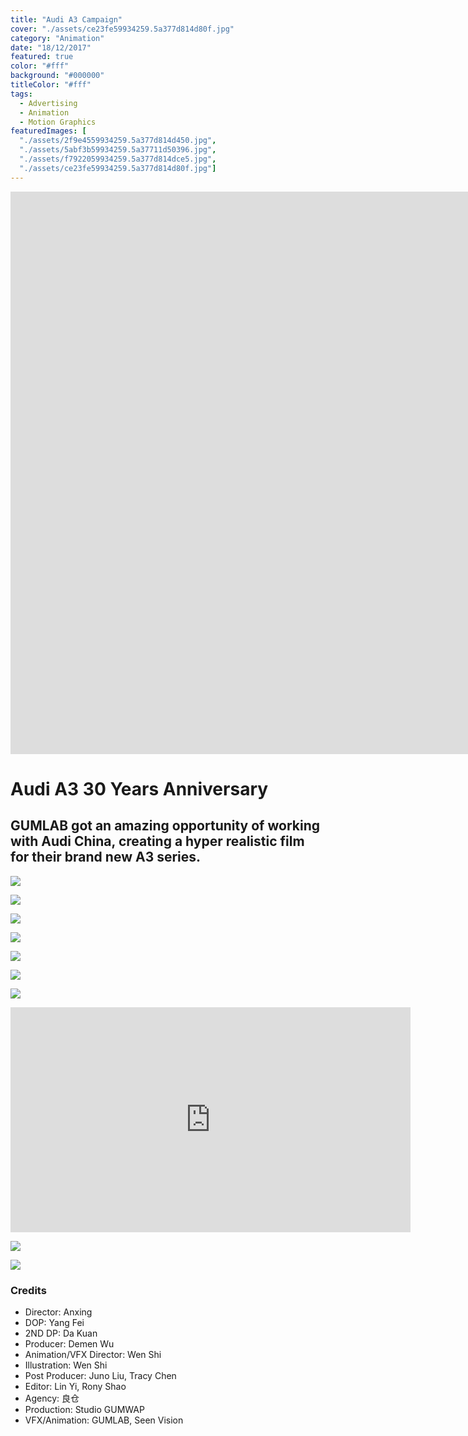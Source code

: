 ```yaml
---
title: "Audi A3 Campaign"
cover: "./assets/ce23fe59934259.5a377d814d80f.jpg"
category: "Animation"
date: "18/12/2017"
featured: true
color: "#fff"
background: "#000000"
titleColor: "#fff"
tags:
  - Advertising
  - Animation
  - Motion Graphics
featuredImages: [
  "./assets/2f9e4559934259.5a377d814d450.jpg",
  "./assets/5abf3b59934259.5a37711d50396.jpg",
  "./assets/f7922059934259.5a377d814dce5.jpg",
  "./assets/ce23fe59934259.5a377d814d80f.jpg"]
---
```


<iframe src="http://open.iqiyi.com/developer/player_js/coopPlayerIndex.html?vid=20f0179e27ad3619f6f753b63d3cac19&tvId=14276940709&accessToken=2.f22860a2479ad60d8da7697274de9346&appKey=3955c3425820435e86d0f4cdfe56f5e7&appId=1368&height=100%&width=100%"
  frameborder="0" 
  allowfullscreen="true" 
  width="1600" 
  height="900"></iframe>

# Audi A3 30 Years Anniversary

## GUMLAB got an amazing opportunity of working with Audi China, creating a hyper realistic film for their brand new A3 series.

![](./assets/2f9e4559934259.5a377d814d450.jpg)

![](./assets/5abf3b59934259.5a37711d50396.jpg)

![](./assets/f7922059934259.5a377d814dce5.jpg)

![](./assets/ce23fe59934259.5a377d814d80f.jpg)

![](./assets/e729a559934259.5a377d814d03c.jpg)

![](./assets/5af4a959934259.5a3785b5e0446.jpg)

![](./assets/15848659934259.5a37871876edc.jpg)

<iframe src="https://player.vimeo.com/video/247773740?title=0&byline=0"
  width="640"
  height="360"
  frameborder="0"
  webkitallowfullscreen
  mozallowfullscreen
  allowfullscreen></iframe>

![](./assets/14140d59934259.5a378f8bc48c1.jpg)

![](./assets/89647459934259.5a378b488c8b6.gif)

### Credits

- Director: Anxing
- DOP: Yang Fei
- 2ND DP: Da Kuan
- Producer: Demen Wu
- Animation/VFX Director: Wen Shi
- Illustration: Wen Shi
- Post Producer: Juno Liu, Tracy Chen
- Editor: Lin Yi, Rony Shao
- Agency: 良仓
- Production: Studio GUMWAP
- VFX/Animation: GUMLAB, Seen Vision
